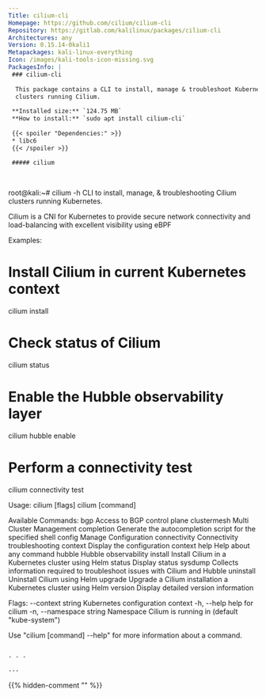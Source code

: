 ```yaml
---
Title: cilium-cli
Homepage: https://github.com/cilium/cilium-cli
Repository: https://gitlab.com/kalilinux/packages/cilium-cli
Architectures: any
Version: 0.15.14-0kali1
Metapackages: kali-linux-everything 
Icon: /images/kali-tools-icon-missing.svg
PackagesInfo: |
 ### cilium-cli
 
  This package contains a CLI to install, manage & troubleshoot Kubernetes
  clusters running Cilium.
 
 **Installed size:** `124.75 MB`  
 **How to install:** `sudo apt install cilium-cli`  
 
 {{< spoiler "Dependencies:" >}}
 * libc6 
 {{< /spoiler >}}
 
 ##### cilium
 
 
 ```
 root@kali:~# cilium -h
 CLI to install, manage, & troubleshooting Cilium clusters running Kubernetes.
 
 Cilium is a CNI for Kubernetes to provide secure network connectivity and
 load-balancing with excellent visibility using eBPF
 
 Examples:
 # Install Cilium in current Kubernetes context
 cilium install
 
 # Check status of Cilium
 cilium status
 
 # Enable the Hubble observability layer
 cilium hubble enable
 
 # Perform a connectivity test
 cilium connectivity test
 
 Usage:
   cilium [flags]
   cilium [command]
 
 Available Commands:
   bgp          Access to BGP control plane
   clustermesh  Multi Cluster Management
   completion   Generate the autocompletion script for the specified shell
   config       Manage Configuration
   connectivity Connectivity troubleshooting
   context      Display the configuration context
   help         Help about any command
   hubble       Hubble observability
   install      Install Cilium in a Kubernetes cluster using Helm
   status       Display status
   sysdump      Collects information required to troubleshoot issues with Cilium and Hubble
   uninstall    Uninstall Cilium using Helm
   upgrade      Upgrade a Cilium installation a Kubernetes cluster using Helm
   version      Display detailed version information
 
 Flags:
       --context string     Kubernetes configuration context
   -h, --help               help for cilium
   -n, --namespace string   Namespace Cilium is running in (default "kube-system")
 
 Use "cilium [command] --help" for more information about a command.
 ```
 
 - - -
 
---
```

{{% hidden-comment "<!--Do not edit anything above this line-->" %}}
